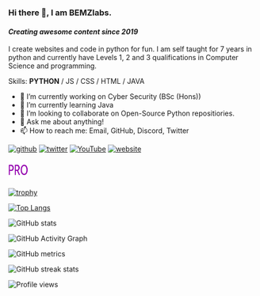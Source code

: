 ### Hi there 👋, I am BEMZlabs.
#### *Creating awesome content since 2019*
I create websites and code in python for fun. I am self taught for 7 years in python and currently have Levels 1, 2 and 3 qualifications in Computer Science and programming.

Skills: **PYTHON** / JS / CSS / HTML / JAVA

- 🔭 I’m currently working on Cyber Security (BSc (Hons)) 
- 🌱 I’m currently learning Java 
- 👯 I’m looking to collaborate on Open-Source Python repositiories. 
- 💬 Ask me about anything! 
- 📫 How to reach me: Email, GitHub, Discord, Twitter 


[<img src='https://cdn.jsdelivr.net/npm/simple-icons@3.0.1/icons/github.svg' alt='github' height='40'>](https://github.com/BEMZ01)  [<img src='https://cdn.jsdelivr.net/npm/simple-icons@3.0.1/icons/twitter.svg' alt='twitter' height='40'>](https://twitter.com/BEMZlabs)  [<img src='https://cdn.jsdelivr.net/npm/simple-icons@3.0.1/icons/youtube.svg' alt='YouTube' height='40'>](https://www.youtube.com/channel/UClxY8qNYmrY-L0Oe7unD4uw)  [<img src='https://cdn.jsdelivr.net/npm/simple-icons@3.0.1/icons/icloud.svg' alt='website' height='40'>](https://bemz.info)  

<a href='https://github.com/pricing'><img src='https://raw.githubusercontent.com/acervenky/animated-github-badges/master/assets/pro.gif' width='40' height='40'></a> 

[![trophy](https://github-profile-trophy.vercel.app/?username=BEMZ01)](https://github.com/ryo-ma/github-profile-trophy)

[![Top Langs](https://github-readme-stats.vercel.app/api/top-langs/?username=BEMZ01)](https://github.com/anuraghazra/github-readme-stats)

![GitHub stats](https://github-readme-stats.vercel.app/api?username=BEMZ01&show_icons=true&count_private=true)  

![GitHub Activity Graph](https://activity-graph.herokuapp.com/graph?username=BEMZ01)  

![GitHub metrics](https://metrics.lecoq.io/BEMZ01)  

![GitHub streak stats](https://github-readme-streak-stats.herokuapp.com/?user=BEMZ01)  

![Profile views](https://gpvc.arturio.dev/BEMZ01)  
